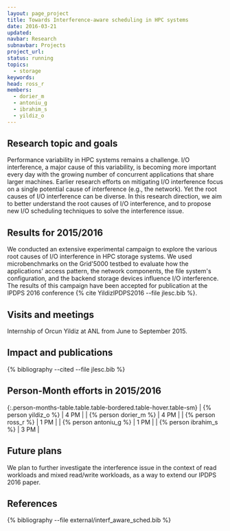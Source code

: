 ```yaml
---
layout: page_project
title: Towards Interference-aware scheduling in HPC systems
date: 2016-03-21
updated:
navbar: Research
subnavbar: Projects
project_url:
status: running
topics: 
  - storage
keywords:
head: ross_r
members:
  - dorier_m
  - antoniu_g
  - ibrahim_s
  - yildiz_o
---
```


## Research topic and goals

Performance variability in HPC systems remains a challenge. I/O interference, a major cause of this variability, is becoming more important every day with the growing number of concurrent applications that share larger machines. Earlier research efforts on mitigating I/O interference focus on a single potential cause of interference (e.g., the network). Yet the root causes of I/O interference can be diverse. In this research direction, we aim to better understand the root causes of I/O interference, and to propose new I/O scheduling techniques to solve the interference issue.

## Results for 2015/2016

We conducted an extensive experimental campaign to explore the various root causes of I/O interference in HPC storage systems. We used microbenchmarks on the Grid'5000 testbed to evaluate how the applications' access pattern, the network components, the file system's configuration, and the backend storage devices influence I/O interference. The results of this campaign have been accepted for publication at the IPDPS 2016 conference {% cite YildizIPDPS2016 --file jlesc.bib %}.


## Visits and meetings

Internship of Orcun Yildiz at ANL from June to September 2015.

## Impact and publications

{% bibliography --cited --file jlesc.bib %}


## Person-Month efforts in 2015/2016

{:.person-months-table.table.table-bordered.table-hover.table-sm}
| {% person yildiz_o %} | 4 PM |
| {% person dorier_m %} | 4 PM |
| {% person ross_r %} | 1 PM |
| {% person antoniu_g %} | 1 PM |
| {% person ibrahim_s %} | 3 PM |

## Future plans

We plan to further investigate the interference issue in the context of read workloads and mixed read/write workloads, as a way to extend our IPDPS 2016 paper.

## References

{% bibliography --file external/interf_aware_sched.bib %}
